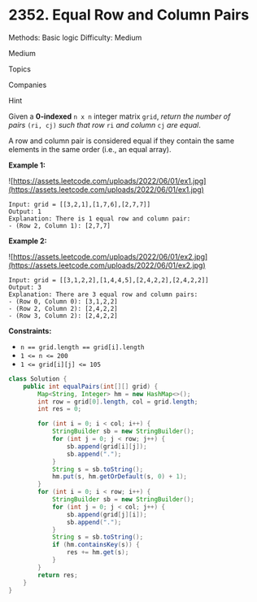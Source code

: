 # 2352. Equal Row and Column Pairs

Methods: Basic logic
Difficulty: Medium

Medium

Topics

Companies

Hint

Given a **0-indexed** `n x n` integer matrix `grid`, *return the number of pairs* `(ri, cj)` *such that row* `ri` *and column* `cj` *are equal*.

A row and column pair is considered equal if they contain the same elements in the same order (i.e., an equal array).

**Example 1:**

![https://assets.leetcode.com/uploads/2022/06/01/ex1.jpg](https://assets.leetcode.com/uploads/2022/06/01/ex1.jpg)

```
Input: grid = [[3,2,1],[1,7,6],[2,7,7]]
Output: 1
Explanation: There is 1 equal row and column pair:
- (Row 2, Column 1): [2,7,7]

```

**Example 2:**

![https://assets.leetcode.com/uploads/2022/06/01/ex2.jpg](https://assets.leetcode.com/uploads/2022/06/01/ex2.jpg)

```
Input: grid = [[3,1,2,2],[1,4,4,5],[2,4,2,2],[2,4,2,2]]
Output: 3
Explanation: There are 3 equal row and column pairs:
- (Row 0, Column 0): [3,1,2,2]
- (Row 2, Column 2): [2,4,2,2]
- (Row 3, Column 2): [2,4,2,2]

```

**Constraints:**

- `n == grid.length == grid[i].length`
- `1 <= n <= 200`
- `1 <= grid[i][j] <= 105`

```java
class Solution {
    public int equalPairs(int[][] grid) {
        Map<String, Integer> hm = new HashMap<>();
        int row = grid[0].length, col = grid.length;
        int res = 0;

        for (int i = 0; i < col; i++) {
            StringBuilder sb = new StringBuilder();
            for (int j = 0; j < row; j++) {
                sb.append(grid[i][j]);
                sb.append(".");
            }
            String s = sb.toString();
            hm.put(s, hm.getOrDefault(s, 0) + 1);
        }
        for (int i = 0; i < row; i++) {
            StringBuilder sb = new StringBuilder();
            for (int j = 0; j < col; j++) {
                sb.append(grid[j][i]);
                sb.append(".");
            }
            String s = sb.toString();
            if (hm.containsKey(s)) {
                res += hm.get(s);
            }
        }
        return res;
    }
}
```
